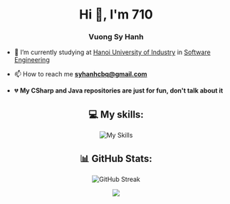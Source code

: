 <h1 align="center">Hi 👋, I'm 710</h1>
<h3 align="center">Vuong Sy Hanh</h3>

-   🔭 I’m currently studying at [Hanoi University of Industry](https://www.haui.edu.vn/en) in [Software Engineering](https://fit.haui.edu.vn/en)

-   📫 How to reach me **syhanhcbq@gmail.com**

-   💔 **My CSharp and Java repositories are just for fun, don't talk about it**

<div align="center">

## 💻 My skills:

![My Skills](https://skillicons.dev/icons?i=nodejs,js,ts,docker,postman,git,mongo,express,nest,mysql,graphql,vscode,md)

## 📊 GitHub Stats:

![GitHub Streak](http://github-profile-summary-cards.vercel.app/api/cards/profile-details?username=710x&theme=ayu_mirage)

![](https://github-profile-summary-cards.vercel.app/api/cards/most-commit-language?username=710x&theme=ayu_mirage&exclude=EJS,html)

</div>

